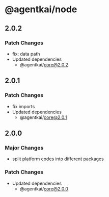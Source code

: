 # @agentkai/node

## 2.0.2

### Patch Changes

- fix: data path
- Updated dependencies
    - @agentkai/core@2.0.2

## 2.0.1

### Patch Changes

- fix imports
- Updated dependencies
    - @agentkai/core@2.0.1

## 2.0.0

### Major Changes

- split platform codes into different packages

### Patch Changes

- Updated dependencies
    - @agentkai/core@2.0.0
